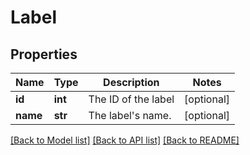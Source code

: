 # Label

## Properties
Name | Type | Description | Notes
------------ | ------------- | ------------- | -------------
**id** | **int** | The ID of the label | [optional] 
**name** | **str** | The label&#39;s name. | [optional] 

[[Back to Model list]](../README.md#documentation-for-models) [[Back to API list]](../README.md#documentation-for-api-endpoints) [[Back to README]](../README.md)


